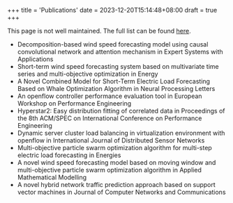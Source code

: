 +++
title = 'Publications'
date = 2023-12-20T15:14:48+08:00
draft = true
+++

This page is not well maintained. The full list can be found [here](https://scholar.google.ch/citations?user=bPtby7UAAAAJ&hl=en&oi=ao).


- Decomposition-based wind speed forecasting model using causal convolutional network and attention mechanism in Expert Systems with Applications
- Short-term wind speed forecasting system based on multivariate time series and multi-objective optimization in Energy
- A Novel Combined Model for Short-Term Electric Load Forecasting Based on Whale Optimization Algorithm in Neural Processing Letters
- An openflow controller performance evaluation tool in European Workshop on Performance Engineering
- Hyperstar2: Easy distribution fitting of correlated data in Proceedings of the 8th ACM/SPEC on International Conference on Performance Engineering
- Dynamic server cluster load balancing in virtualization environment with openflow in International Journal of Distributed Sensor Networks
- Multi-objective particle swarm optimization algorithm for multi-step electric load forecasting in Energies
- A novel wind speed forecasting model based on moving window and multi-objective particle swarm optimization algorithm in Applied Mathematical Modelling
- A novel hybrid network traffic prediction approach based on support vector machines in Journal of Computer Networks and Communications
